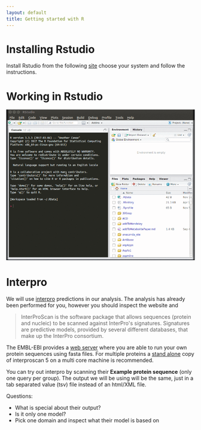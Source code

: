 ```yaml
---
layout: default
title: Getting started with R
---
```


# Installing Rstudio

Install Rstudio from the following [site](https://www.rstudio.com/products/RStudio/) choose your system and follow the instructions.

# Working in Rstudio

![working window](figures/intro.gif)


# Interpro

We will use [interpro](https://www.ebi.ac.uk/interpro/) predictions in our analysis. The analysis has already been performed for you, however you should inspect the website and
> InterProScan is the software package that allows sequences (protein and nucleic) to be scanned against InterPro's signatures. Signatures are predictive models, provided by several different databases, that make up the InterPro consortium.

The EMBL-EBI provides a [web server](https://www.ebi.ac.uk/interpro/search/sequence-search) where you are able to run your own protein sequences using fasta files. For multiple proteins a [stand alone](https://www.ebi.ac.uk/interpro/interproscan.html) copy of interproscan 5 on a multi core machine is recommended.

You can try out interpro by scanning their **Example protein sequence** (only one query per group). The output we will be using will be the same, just in a tab separated value (tsv) file instead of an html/XML file.



Questions:

* What is special about their output?
* Is it only one model?
* Pick one domain and inspect what their model is based on
